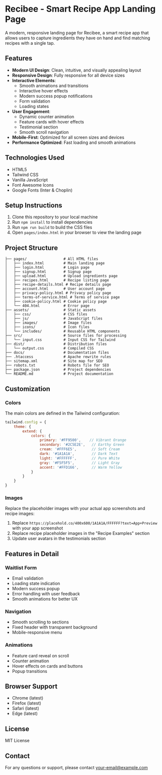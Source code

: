 # Recibee - Smart Recipe App Landing Page

A modern, responsive landing page for Recibee, a smart recipe app that allows users to capture ingredients they have on hand and find matching recipes with a single tap.

## Features

- **Modern UI Design**: Clean, intuitive, and visually appealing layout
- **Responsive Design**: Fully responsive for all device sizes
- **Interactive Elements**: 
  - Smooth animations and transitions
  - Interactive hover effects
  - Modern success popup notifications
  - Form validation
  - Loading states
- **User Engagement**: 
  - Dynamic counter animation
  - Feature cards with hover effects
  - Testimonial section
  - Smooth scroll navigation
- **Mobile-First**: Optimized for all screen sizes and devices
- **Performance Optimized**: Fast loading and smooth animations

## Technologies Used

- HTML5
- Tailwind CSS
- Vanilla JavaScript
- Font Awesome Icons
- Google Fonts (Inter & Choplin)

## Setup Instructions

1. Clone this repository to your local machine
2. Run `npm install` to install dependencies
3. Run `npm run build` to build the CSS files
4. Open `pages/index.html` in your browser to view the landing page

## Project Structure

```
├── pages/                 # All HTML files
│   ├── index.html         # Main landing page
│   ├── login.html         # Login page
│   ├── signup.html        # Signup page
│   ├── upload.html        # Upload ingredients page
│   ├── recipes.html       # Recipe listing page
│   ├── recipe-details.html # Recipe details page
│   ├── account.html       # User account page
│   ├── privacy-policy.html # Privacy policy page
│   ├── terms-of-service.html # Terms of service page
│   ├── cookie-policy.html # Cookie policy page
│   └── 404.html           # Error page
├── assets/                # Static assets
│   ├── css/               # CSS files
│   ├── js/                # JavaScript files
│   ├── images/            # Image files
│   ├── icons/             # Icon files
│   └── includes/          # Reusable HTML components
├── src/                   # Source files for processing
│   └── input.css          # Input CSS for Tailwind
├── dist/                  # Distribution files
│   └── output.css         # Compiled CSS
├── docs/                  # Documentation files
├── .htaccess              # Apache rewrite rules
├── sitemap.xml            # Site map for SEO
├── robots.txt             # Robots file for SEO
├── package.json           # Project dependencies
└── README.md              # Project documentation
```

## Customization

### Colors

The main colors are defined in the Tailwind configuration:

```javascript
tailwind.config = {
    theme: {
        extend: {
            colors: {
                primary: '#FF9500',    // Vibrant Orange
                secondary: '#2C5E2E',   // Earthy Green
                cream: '#FFF6E5',       // Soft Cream
                dark: '#1A1A1A',        // Dark Text
                light: '#FFFFFF',       // Pure White
                gray: '#F5F5F5',        // Light Gray
                accent: '#FFD166',      // Warm Yellow
            }
        }
    }
}
```

### Images

Replace the placeholder images with your actual app screenshots and recipe images:

1. Replace `https://placehold.co/400x600/1A1A1A/FFFFFF?text=App+Preview` with your app screenshot
2. Replace recipe placeholder images in the "Recipe Examples" section
3. Update user avatars in the testimonials section

## Features in Detail

### Waitlist Form
- Email validation
- Loading state indication
- Modern success popup
- Error handling with user feedback
- Smooth animations for better UX

### Navigation
- Smooth scrolling to sections
- Fixed header with transparent background
- Mobile-responsive menu

### Animations
- Feature card reveal on scroll
- Counter animation
- Hover effects on cards and buttons
- Popup transitions

## Browser Support

- Chrome (latest)
- Firefox (latest)
- Safari (latest)
- Edge (latest)

## License

MIT License

## Contact

For any questions or support, please contact [your-email@example.com](mailto:your-email@example.com) 